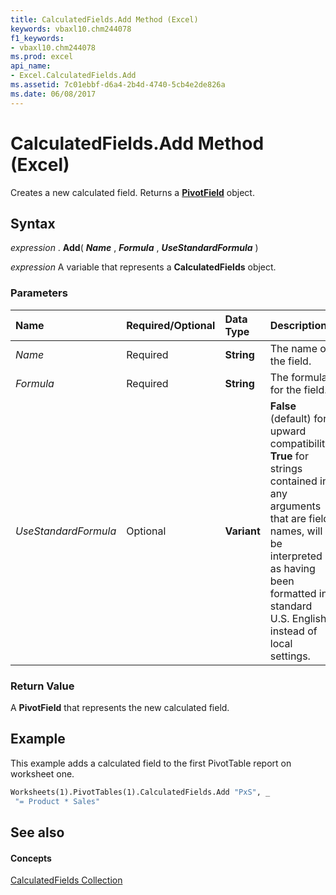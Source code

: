```yaml
---
title: CalculatedFields.Add Method (Excel)
keywords: vbaxl10.chm244078
f1_keywords:
- vbaxl10.chm244078
ms.prod: excel
api_name:
- Excel.CalculatedFields.Add
ms.assetid: 7c01ebbf-d6a4-2b4d-4740-5cb4e2de826a
ms.date: 06/08/2017
---
```



# CalculatedFields.Add Method (Excel)

Creates a new calculated field. Returns a  **[PivotField](pivotfield-object-excel.md)** object.


## Syntax

 _expression_ . **Add**( **_Name_** , **_Formula_** , **_UseStandardFormula_** )

 _expression_ A variable that represents a **CalculatedFields** object.


### Parameters



|**Name**|**Required/Optional**|**Data Type**|**Description**|
|:-----|:-----|:-----|:-----|
| _Name_|Required| **String**|The name of the field.|
| _Formula_|Required| **String**|The formula for the field.|
| _UseStandardFormula_|Optional| **Variant**| **False** (default) for upward compatibility. **True** for strings contained in any arguments that are field names, will be interpreted as having been formatted in standard U.S. English instead of local settings.|

### Return Value

A  **PivotField** that represents the new calculated field.


## Example

This example adds a calculated field to the first PivotTable report on worksheet one.


```vb
Worksheets(1).PivotTables(1).CalculatedFields.Add "PxS", _ 
 "= Product * Sales"
```


## See also


#### Concepts


[CalculatedFields Collection](calculatedfields-object-excel.md)

